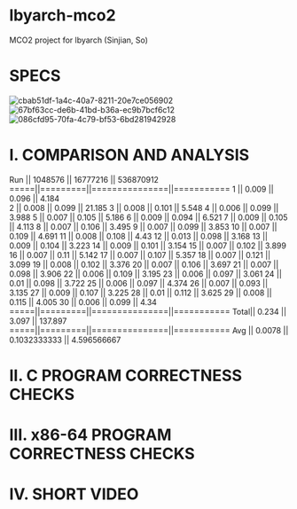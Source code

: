 # lbyarch-mco2
MCO2 project for lbyarch (Sinjian, So)

# SPECS
![cbab51df-1a4c-40a7-8211-20e7ce056902](https://github.com/user-attachments/assets/88898778-90e3-4293-978c-de77933955c6)
![67bf63cc-de6b-41bd-b36a-ec9b7bcf6c12](https://github.com/user-attachments/assets/b31389bd-e10a-4651-acf4-801acfbdf483)
![086cfd95-70fa-4c79-bf53-6bd281942928](https://github.com/user-attachments/assets/60b7862f-89ae-4818-88d4-4700c6ddbe64)

# I. COMPARISON AND ANALYSIS
Run  ||	1048576 ||	16777216     ||	536870912 
=====||=========||===============||===========
1  	 || 0.009   ||	0.096        ||	4.184     
2    ||	0.008   ||	0.099        ||	21.185
3	   || 0.008   ||	0.101        ||	5.548
4    ||	0.006   ||	0.099        ||	3.988
5    ||	0.007   ||	0.105        ||	5.186
6    ||	0.009   ||	0.094        ||	6.521
7    ||	0.009   ||	0.105        ||	4.113
8    ||	0.007   ||	0.106        ||	3.495
9    ||	0.007   ||	0.099        ||	3.853
10   ||	0.007   ||	0.109        ||	4.691
11   ||	0.008   ||	0.108        ||	4.43
12   ||	0.013   ||	0.098        ||	3.168
13   ||	0.009   ||	0.104        ||	3.223
14   ||	0.009   ||	0.101        ||	3.154
15   ||	0.007   ||	0.102        ||	3.899
16   ||	0.007   ||	0.11         ||	5.142
17   ||	0.007   ||	0.107        ||	5.357
18   ||	0.007   ||	0.121        ||	3.099
19   ||	0.008   ||	0.102        ||	3.376
20   ||	0.007   ||	0.106        ||	3.697
21   ||	0.007   ||	0.098        ||	3.906
22   ||	0.006   ||	0.109        ||	3.195
23   ||	0.006   ||	0.097        ||	3.061
24   ||	0.01    ||	0.098        ||	3.722
25   ||	0.006   ||	0.097        ||	4.374
26   ||	0.007   ||	0.093        ||	3.135
27   ||	0.009   ||	0.107        ||	3.225
28   || 0.01    ||	0.112        ||	3.625
29   ||	0.008   ||	0.115        ||	4.005
30   ||	0.006   ||	0.099        ||	4.34
=====||=========||===============||===========
Total||	0.234   ||	3.097        ||	137.897
=====||=========||===============||===========
Avg  ||	0.0078  ||	0.1032333333 ||	4.596566667
# II. C PROGRAM CORRECTNESS CHECKS

# III. x86-64 PROGRAM CORRECTNESS CHECKS

# IV. SHORT VIDEO
